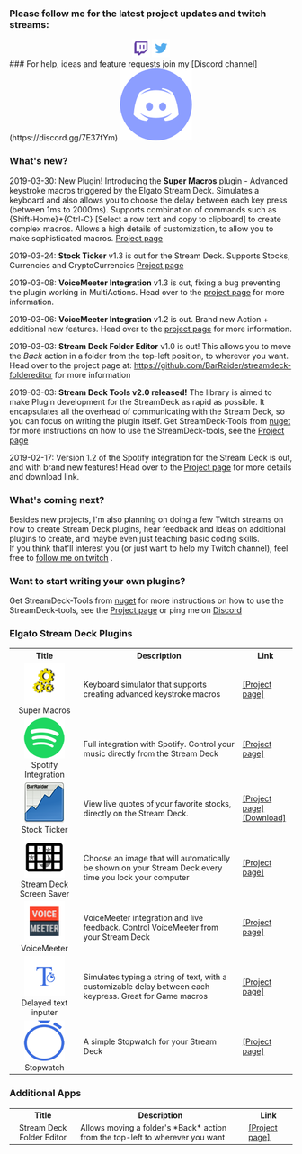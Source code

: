 ### Please follow me for the latest project updates and twitch streams:  
<div align="center">
<a href="https://www.twitch.tv/barraider/" alt="@BarRaider"><img src="/images/twitch.png" height="32" width="32"/></a> 
<a href="https://twitter.com/realBarRaider" alt="@realBarRaider"><img src="/images/brtwit.png" height="32" width="32"/></a> 
</div>
### For help, ideas and feature requests join my [Discord channel](https://discord.gg/7E37fYm) <a href="https://discord.gg/7E37fYm"><img src="/images/discord.png" class="discord-img"></a>

### What's new?
2019-03-30: New Plugin! Introducing the **Super Macros** plugin - Advanced keystroke macros triggered by the Elgato Stream Deck. Simulates a keyboard and also allows you to choose the delay between each key press (between 1ms to 2000ms). Supports combination of commands such as {Shift-Home}+{Ctrl-C} [Select a row text and copy to clipboard] to create complex macros. Allows a high details of customization, to allow you to make sophisticated macros. [Project page](https://github.com/BarRaider/streamdeck-supermacro/blob/master/README.md)

2019-03-24: **Stock Ticker** v1.3 is out for the Stream Deck. Supports Stocks, Currencies and CryptoCurrencies [Project page](https://github.com/BarRaider/streamdeck-stockticker) 

2019-03-08: **VoiceMeeter Integration** v1.3 is out, fixing a bug preventing the plugin working in MultiActions. Head over to the [project page](https://github.com/BarRaider/streamdeck-voicemeeter) for more information.

2019-03-06: **VoiceMeeter Integration** v1.2 is out. Brand new Action + additional new features. Head over to the [project page](https://github.com/BarRaider/streamdeck-voicemeeter) for more information.

2019-03-03: **Stream Deck Folder Editor** v1.0 is out! This allows you to move the *Back* action in a folder from the top-left position, to wherever you want.
Head over to the project page at: <a href="https://github.com/BarRaider/streamdeck-foldereditor">https://github.com/BarRaider/streamdeck-foldereditor</a> for more information

2019-03-03: **Stream Deck Tools v2.0 released!** The library is aimed to make Plugin development for the StreamDeck as rapid as possible. It encapsulates all the overhead of communicating with the Stream Deck, so you can focus on writing the plugin itself. Get StreamDeck-Tools from [nuget](https://www.nuget.org/packages/StreamDeck-Tools/) for more instructions on how to use the StreamDeck-tools, see the [Project page](https://github.com/BarRaider/streamdeck-tools)

2019-02-17: Version 1.2 of the <span class="spotify-title">Spotify integration for the Stream Deck</span> is out, and with brand new features!
Head over to the <a href="/spotify">Project page</a> for more details and download link.

### What's coming next?
Besides new projects, I'm also planning on  doing a few Twitch streams on how to create Stream Deck plugins, hear feedback and ideas on additional plugins to create, and maybe even just teaching basic coding skills.   
If you think that'll interest you (or just want to help my Twitch channel), feel free to [follow me on twitch](https://m.twitch.tv/barraider) .

### Want to start writing your own plugins? 
Get StreamDeck-Tools from [nuget](https://www.nuget.org/packages/StreamDeck-Tools/) for more instructions on how to use the StreamDeck-tools, see the [Project page](https://github.com/BarRaider/streamdeck-tools) or ping me on [Discord](https://discord.gg/7E37fYm)

### Elgato Stream Deck Plugins

<table id="plugins">
  <tbody>
    <tr>
      <th align="center">Title</th>
      <th align="center">Description</th>
      <th align="center">Link</th>
    </tr>
	<tr>
      <td align="center"><img src="/images/supermacro.png"><br/>Super Macros</td>
      <td>Keyboard simulator that supports creating advanced keystroke macros</td>
      <td><a href="https://github.com/BarRaider/streamdeck-supermacro/blob/master/README.md">[Project page]</a></td>
    </tr>
	<tr>
      <td align="center"><img src="/images/spot.png"><br/>Spotify Integration</td>
      <td>Full integration with Spotify. Control your music directly from the Stream Deck</td>
      <td><a href="/spotify">[Project page]</a></td>
    </tr>
    <tr>
      <td align="center"><img src="/images/stock.png"><br/>Stock Ticker</td>
      <td>View live quotes of your favorite stocks, directly on the Stream Deck.</td>
      <td><a href="https://github.com/BarRaider/streamdeck-stockticker">[Project page]</a><br/> <a href="https://github.com/BarRaider/streamdeck-stockticker/releases/download/v1.0/com.barraider.stockticker.streamDeckPlugin">[Download]</a></td>
    </tr>
    <tr>
      <td align="center"><img src="/images/ssaver.png"><br/>Stream Deck Screen Saver</td>
      <td>Choose an image that will automatically be shown on your Stream Deck every time you lock your computer</td>
      <td><a href="/sdscreensaver">[Project page]</a></td>
    </tr>
	 <tr>
      <td align="center"><img src="/images/vm.png"><br/>VoiceMeeter</td>
      <td>VoiceMeeter integration and live feedback. Control VoiceMeeter from your Stream Deck</td>
      <td><a href="https://github.com/BarRaider/streamdeck-voicemeeter">[Project page]</a></td>
    </tr>
	<tr>
      <td align="center"><img src="/images/dtext.png"><br/>Delayed text inputer</td>
      <td>Simulates typing a string of text, with a customizable delay between each keypress. Great for Game macros</td>
      <td><a href="https://github.com/BarRaider/streamdeck-delayedtext">[Project page]</a></td>
    </tr>
	<tr>
      <td align="center"><img src="/images/swatch.png"><br/>Stopwatch</td>
      <td>A simple Stopwatch for your Stream Deck</td>
      <td><a href="https://github.com/BarRaider/streamdeck-stopwatch">[Project page]</a></td>
    </tr>
  </tbody>
</table>

### Additional Apps

<table id="apps">
  <tbody>
    <tr>
      <th align="center">Title</th>
      <th align="center">Description</th>
      <th align="center">Link</th>
    </tr>
	<tr>
      <td align="center">Stream Deck Folder Editor</td>
      <td>Allows moving a folder's *Back* action from the top-left to wherever you want</td>
      <td><a href="https://github.com/BarRaider/streamdeck-foldereditor">[Project page]</a></td>
    </tr>
  </tbody>
</table>
